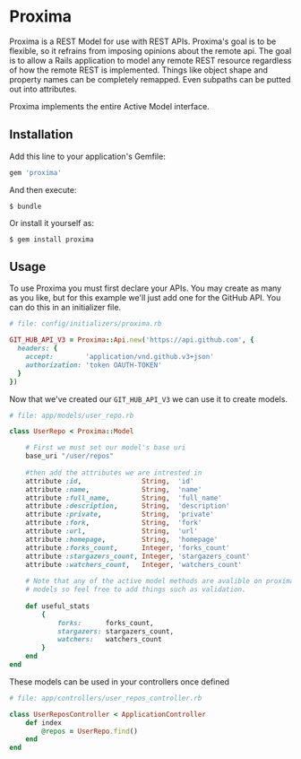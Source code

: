 # Proxima

Proxima is a REST Model for use with REST APIs. Proxima's goal is to be
flexible, so it refrains from imposing opinions about the remote api. The goal
is to allow a Rails application to model any remote REST resource regardless of
how the remote REST is implemented. Things like object shape and property names
can be completely remapped. Even subpaths can be putted out into attributes.

Proxima implements the entire Active Model interface.

## Installation

Add this line to your application's Gemfile:

```ruby
gem 'proxima'
```

And then execute:

    $ bundle

Or install it yourself as:

    $ gem install proxima

## Usage

To use Proxima you must first declare your APIs. You may create as many as you like, but for this example we'll just add one for the GitHub API. You can do this in an initializer file.

```ruby
# file: config/initializers/proxima.rb

GIT_HUB_API_V3 = Proxima::Api.new('https://api.github.com', {
  headers: {
    accept:        'application/vnd.github.v3+json'
    authorization: 'token OAUTH-TOKEN'
  }
})
```

Now that we've created our `GIT_HUB_API_V3` we can use it to create models.

```ruby
# file: app/models/user_repo.rb

class UserRepo < Proxima::Model

    # First we must set our model's base uri
    base_uri "/user/repos"
    
    #then add the attributes we are intrested in
    attribute :id,               String,  'id'
    attribute :name,             String,  'name'
    attribute :full_name,        String,  'full_name'
    attribute :description,      String,  'description'
    attribute :private,          String,  'private'
    attribute :fork,             String,  'fork'
    attribute :url,              String,  'url'
    attribute :homepage,         String,  'homepage'
    attribute :forks_count,      Integer, 'forks_count'
    attribute :stargazers_count, Integer, 'stargazers_count'
    attribute :watchers_count,   Integer, 'watchers_count'
    
    # Note that any of the active model methods are avalible on proxima
    # models so feel free to add things such as validation.
    
    def useful_stats
        {
            forks:      forks_count,
            stargazers: stargazers_count,
            watchers:   watchers_count
        }
    end
end
```

These models can be used in your controllers once defined
```ruby
# file: app/controllers/user_repos_controller.rb

class UserReposController < ApplicationController
    def index
        @repos = UserRepo.find()
    end
end
```

